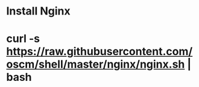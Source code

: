 Install Nginx
=============

  # curl -s https://raw.githubusercontent.com/oscm/shell/master/nginx/nginx.sh | bash
